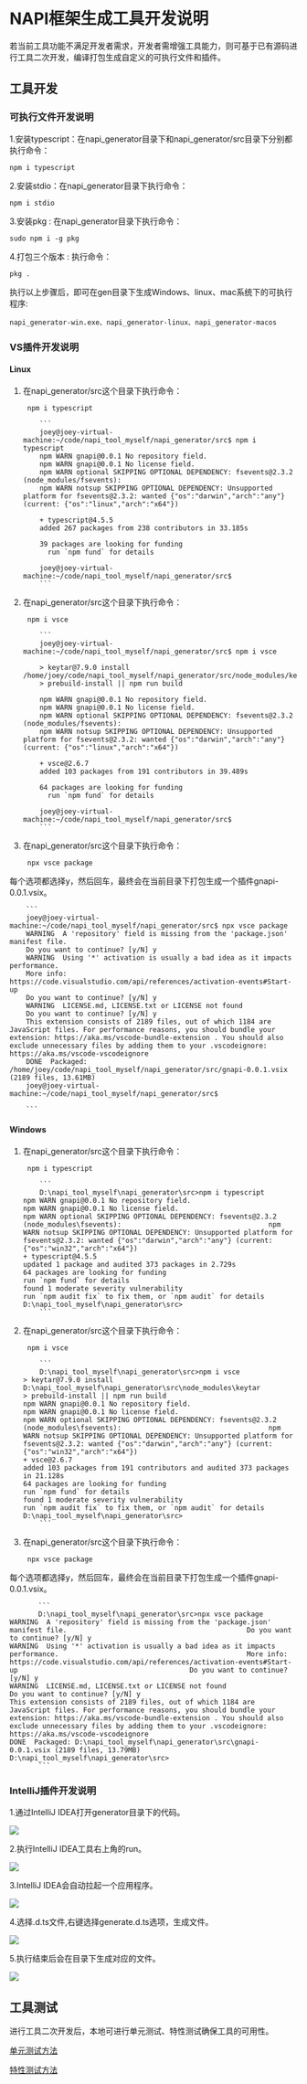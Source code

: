 # NAPI框架生成工具开发说明
若当前工具功能不满足开发者需求，开发者需增强工具能力，则可基于已有源码进行工具二次开发，编译打包生成自定义的可执行文件和插件。

## 工具开发
### 可执行文件开发说明
1.安装typescript：在napi_generator目录下和napi_generator/src目录下分别都执行命令：

	npm i typescript

2.安装stdio：在napi_generator目录下执行命令：

	npm i stdio

3.安装pkg : 在napi_generator目录下执行命令：

	sudo npm i -g pkg

4.打包三个版本 : 执行命令：

	pkg .

执行以上步骤后，即可在gen目录下生成Windows、linux、mac系统下的可执行程序:

	napi_generator-win.exe、napi_generator-linux、napi_generator-macos

### VS插件开发说明

#### Linux

1. 在napi_generator/src这个目录下执行命令：

		npm i typescript

		   ```
		   joey@joey-virtual-machine:~/code/napi_tool_myself/napi_generator/src$ npm i typescript
		   npm WARN gnapi@0.0.1 No repository field.
		   npm WARN gnapi@0.0.1 No license field.
		   npm WARN optional SKIPPING OPTIONAL DEPENDENCY: fsevents@2.3.2 (node_modules/fsevents):
		   npm WARN notsup SKIPPING OPTIONAL DEPENDENCY: Unsupported platform for fsevents@2.3.2: wanted {"os":"darwin","arch":"any"} (current: {"os":"linux","arch":"x64"})
		   
		   + typescript@4.5.5
		   added 267 packages from 238 contributors in 33.185s
		   
		   39 packages are looking for funding
		     run `npm fund` for details
		     
		   joey@joey-virtual-machine:~/code/napi_tool_myself/napi_generator/src$
		   ```

2. 在napi_generator/src这个目录下执行命令：

		npm i vsce

		   ```
		   joey@joey-virtual-machine:~/code/napi_tool_myself/napi_generator/src$ npm i vsce
		   
		   > keytar@7.9.0 install /home/joey/code/napi_tool_myself/napi_generator/src/node_modules/keytar
		   > prebuild-install || npm run build
		   
		   npm WARN gnapi@0.0.1 No repository field.
		   npm WARN gnapi@0.0.1 No license field.
		   npm WARN optional SKIPPING OPTIONAL DEPENDENCY: fsevents@2.3.2 (node_modules/fsevents):
		   npm WARN notsup SKIPPING OPTIONAL DEPENDENCY: Unsupported platform for fsevents@2.3.2: wanted {"os":"darwin","arch":"any"} (current: {"os":"linux","arch":"x64"})
		   
		   + vsce@2.6.7
		   added 103 packages from 191 contributors in 39.489s
		   
		   64 packages are looking for funding
		     run `npm fund` for details
		   
		   joey@joey-virtual-machine:~/code/napi_tool_myself/napi_generator/src$ 
		   ```

3. 在napi_generator/src这个目录下执行命令：

		npx vsce package
  每个选项都选择y，然后回车，最终会在当前目录下打包生成一个插件gnapi-0.0.1.vsix。

		```
		joey@joey-virtual-machine:~/code/napi_tool_myself/napi_generator/src$ npx vsce package
		WARNING  A 'repository' field is missing from the 'package.json' manifest file.
		Do you want to continue? [y/N] y
		WARNING  Using '*' activation is usually a bad idea as it impacts performance.
		More info: https://code.visualstudio.com/api/references/activation-events#Start-up
		Do you want to continue? [y/N] y
		WARNING  LICENSE.md, LICENSE.txt or LICENSE not found
		Do you want to continue? [y/N] y
		This extension consists of 2189 files, out of which 1184 are JavaScript files. For performance reasons, you should bundle your extension: https://aka.ms/vscode-bundle-extension . You should also exclude unnecessary files by adding them to your .vscodeignore: https://aka.ms/vscode-vscodeignore
		DONE  Packaged: /home/joey/code/napi_tool_myself/napi_generator/src/gnapi-0.0.1.vsix (2189 files, 13.61MB)
		joey@joey-virtual-machine:~/code/napi_tool_myself/napi_generator/src$ 
		   
		```
#### Windows

1. 在napi_generator/src这个目录下执行命令：

		npm i typescript

		   ```
		   D:\napi_tool_myself\napi_generator\src>npm i typescript                                                                   npm WARN gnapi@0.0.1 No repository field.                                                                                  npm WARN gnapi@0.0.1 No license field.                                                                                      npm WARN optional SKIPPING OPTIONAL DEPENDENCY: fsevents@2.3.2 (node_modules\fsevents):                                    npm WARN notsup SKIPPING OPTIONAL DEPENDENCY: Unsupported platform for fsevents@2.3.2: wanted {"os":"darwin","arch":"any"} (current: {"os":"win32","arch":"x64"})                                                                                                                                                                                                                + typescript@4.5.5                                                                                                          updated 1 package and audited 373 packages in 2.729s                                                                                                                                                                                                  64 packages are looking for funding                                                                                         run `npm fund` for details                                                                                                                                                                                                                          found 1 moderate severity vulnerability                                                                                     run `npm audit fix` to fix them, or `npm audit` for details                                                                                                                                                                                       D:\napi_tool_myself\napi_generator\src>        
		   ```

2. 在napi_generator/src这个目录下执行命令：

		npm i vsce

		   ```
		   D:\napi_tool_myself\napi_generator\src>npm i vsce                                                                                                                                                                                                    > keytar@7.9.0 install D:\napi_tool_myself\napi_generator\src\node_modules\keytar                                          > prebuild-install || npm run build                                                                                                                                                                                                                  npm WARN gnapi@0.0.1 No repository field.                                                                                  npm WARN gnapi@0.0.1 No license field.                                                                                      npm WARN optional SKIPPING OPTIONAL DEPENDENCY: fsevents@2.3.2 (node_modules\fsevents):                                    npm WARN notsup SKIPPING OPTIONAL DEPENDENCY: Unsupported platform for fsevents@2.3.2: wanted {"os":"darwin","arch":"any"} (current: {"os":"win32","arch":"x64"})                                                                                                                                                                                                                + vsce@2.6.7                                                                                                                added 103 packages from 191 contributors and audited 373 packages in 21.128s                                                                                                                                                                          64 packages are looking for funding                                                                                         run `npm fund` for details                                                                                                                                                                                                                          found 1 moderate severity vulnerability                                                                                     run `npm audit fix` to fix them, or `npm audit` for details                                                                                                                                                                                        D:\napi_tool_myself\napi_generator\src>  
		   ```
   
3. 在napi_generator/src这个目录下执行命令：

		npx vsce package

  每个选项都选择y，然后回车，最终会在当前目录下打包生成一个插件gnapi-0.0.1.vsix。

		   ```
		   D:\napi_tool_myself\napi_generator\src>npx vsce package                                                                                                                                                                                       WARNING  A 'repository' field is missing from the 'package.json' manifest file.                                            Do you want to continue? [y/N] y                                                                                            WARNING  Using '*' activation is usually a bad idea as it impacts performance.                                              More info: https://code.visualstudio.com/api/references/activation-events#Start-up                                          Do you want to continue? [y/N] y                                                                                            WARNING  LICENSE.md, LICENSE.txt or LICENSE not found                                                                      Do you want to continue? [y/N] y                                                                                        This extension consists of 2189 files, out of which 1184 are JavaScript files. For performance reasons, you should bundle your extension: https://aka.ms/vscode-bundle-extension . You should also exclude unnecessary files by adding them to your .vscodeignore: https://aka.ms/vscode-vscodeignore                                                                          DONE  Packaged: D:\napi_tool_myself\napi_generator\src\gnapi-0.0.1.vsix (2189 files, 13.79MB)                                                                                                                                                        D:\napi_tool_myself\napi_generator\src> 
		   ```

  ### IntelliJ插件开发说明

1.通过IntelliJ IDEA打开generator目录下的代码。

![](../figures/IntelliJ_develop_one.png)

2.执行IntelliJ IDEA工具右上角的run。

![](../figures/IntelliJ_develop_two.png)

3.IntelliJ IDEA会自动拉起一个应用程序。

![](../figures/IntelliJ_develop_three.png)

4.选择.d.ts文件,右键选择generate.d.ts选项，生成文件。

![](../figures/IntelliJ_develop_four.png)

5.执行结束后会在目录下生成对应的文件。

![](../figures/IntelliJ_develop_five.png)

## 工具测试
  进行工具二次开发后，本地可进行单元测试、特性测试确保工具的可用性。

  [单元测试方法](https://gitee.com/openharmony-sig/napi_generator/blob/master/test/unittest/README_ZH.md)

  [特性测试方法](https://gitee.com/openharmony-sig/napi_generator/blob/master/test/storytest/README_ZH.md)
